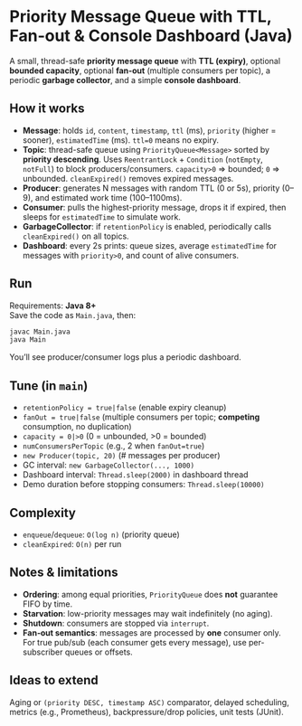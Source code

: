 # Priority Message Queue with TTL, Fan-out & Console Dashboard (Java)

A small, thread-safe **priority message queue** with **TTL (expiry)**, optional **bounded capacity**, optional **fan‑out** (multiple consumers per topic), a periodic **garbage collector**, and a simple **console dashboard**.

## How it works
- **Message**: holds `id`, `content`, `timestamp`, `ttl` (ms), `priority` (higher = sooner), `estimatedTime` (ms). `ttl=0` means no expiry.
- **Topic**: thread-safe queue using `PriorityQueue<Message>` sorted by **priority descending**. Uses `ReentrantLock` + `Condition` (`notEmpty`, `notFull`) to block producers/consumers. `capacity>0` ⇒ bounded; `0` ⇒ unbounded. `cleanExpired()` removes expired messages.
- **Producer**: generates N messages with random TTL (0 or 5s), priority (0–9), and estimated work time (100–1100ms).
- **Consumer**: pulls the highest-priority message, drops it if expired, then sleeps for `estimatedTime` to simulate work.
- **GarbageCollector**: if `retentionPolicy` is enabled, periodically calls `cleanExpired()` on all topics.
- **Dashboard**: every 2s prints: queue sizes, average `estimatedTime` for messages with `priority>0`, and count of alive consumers.

## Run
Requirements: **Java 8+**  
Save the code as `Main.java`, then:
```bash
javac Main.java
java Main
```
You’ll see producer/consumer logs plus a periodic dashboard.

## Tune (in `main`)
- `retentionPolicy = true|false` (enable expiry cleanup)
- `fanOut = true|false` (multiple consumers per topic; **competing** consumption, no duplication)
- `capacity = 0|>0` (0 = unbounded, >0 = bounded)
- `numConsumersPerTopic` (e.g., 2 when `fanOut=true`)
- `new Producer(topic, 20)` (# messages per producer)
- GC interval: `new GarbageCollector(..., 1000)`
- Dashboard interval: `Thread.sleep(2000)` in dashboard thread
- Demo duration before stopping consumers: `Thread.sleep(10000)`

## Complexity
- `enqueue`/`dequeue`: `O(log n)` (priority queue)
- `cleanExpired`: `O(n)` per run

## Notes & limitations
- **Ordering**: among equal priorities, `PriorityQueue` does **not** guarantee FIFO by time.
- **Starvation**: low-priority messages may wait indefinitely (no aging).
- **Shutdown**: consumers are stopped via `interrupt`.
- **Fan‑out semantics**: messages are processed by **one** consumer only. For true pub/sub (each consumer gets every message), use per-subscriber queues or offsets.

## Ideas to extend
Aging or `(priority DESC, timestamp ASC)` comparator, delayed scheduling, metrics (e.g., Prometheus), backpressure/drop policies, unit tests (JUnit).

